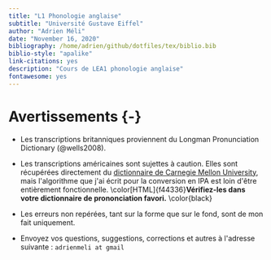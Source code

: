 ```yaml
--- 
title: "L1 Phonologie anglaise"
subtitle: "Université Gustave Eiffel"
author: "Adrien Méli"
date: "November 16, 2020"
bibliography: /home/adrien/github/dotfiles/tex/biblio.bib
biblio-style: "apalike"
link-citations: yes
description: "Cours de LEA1 phonologie anglaise"
fontawesome: yes
---
```




# Avertissements {-}


* Les transcriptions britanniques proviennent du Longman Pronunciation Dictionary (@wells2008).

* Les transcriptions américaines sont sujettes à caution. Elles sont récupérées directement du [dictionnaire de Carnegie Mellon University](http://www.speech.cs.cmu.edu/cgi-bin/cmudict), mais
  l'algorithme que j'ai écrit pour la conversion en IPA est loin d'être entièrement fonctionnelle. \color[HTML]{f44336}**Vérifiez-les dans votre dictionnaire de prononciation favori.** \color{black}

* Les erreurs non repérées, tant sur la forme que sur le fond, sont de mon fait uniquement.

* Envoyez vos questions, suggestions, corrections et autres à l'adresse suivante : `adrienmeli at gmail`

